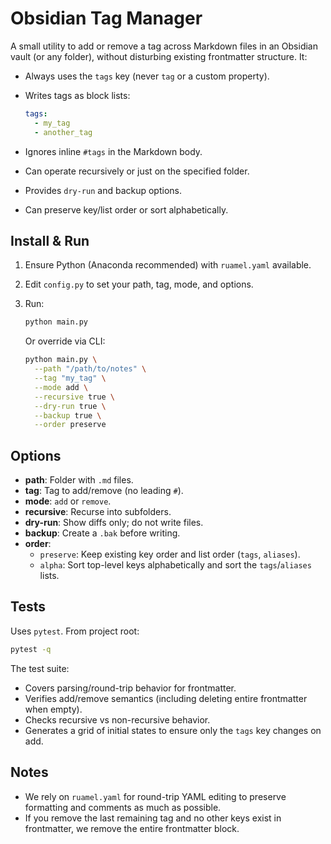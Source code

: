 # Obsidian Tag Manager

A small utility to add or remove a tag across Markdown files in an Obsidian vault (or any folder), without disturbing existing frontmatter structure. It:
- Always uses the `tags` key (never `tag` or a custom property).
- Writes tags as block lists:

  ```yaml
  tags:
    - my_tag
    - another_tag
  ```

- Ignores inline `#tags` in the Markdown body.
- Can operate recursively or just on the specified folder.
- Provides `dry-run` and backup options.
- Can preserve key/list order or sort alphabetically.

## Install & Run

1. Ensure Python (Anaconda recommended) with `ruamel.yaml` available.
2. Edit `config.py` to set your path, tag, mode, and options.
3. Run:

   ```bash
   python main.py
   ```

   Or override via CLI:

   ```bash
   python main.py \
     --path "/path/to/notes" \
     --tag "my_tag" \
     --mode add \
     --recursive true \
     --dry-run true \
     --backup true \
     --order preserve
   ```

## Options

- **path**: Folder with `.md` files.
- **tag**: Tag to add/remove (no leading `#`).
- **mode**: `add` or `remove`.
- **recursive**: Recurse into subfolders.
- **dry-run**: Show diffs only; do not write files.
- **backup**: Create a `.bak` before writing.
- **order**:
  - `preserve`: Keep existing key order and list order (`tags`, `aliases`).
  - `alpha`: Sort top-level keys alphabetically and sort the `tags`/`aliases` lists.

## Tests

Uses `pytest`. From project root:

```bash
pytest -q
```

The test suite:
- Covers parsing/round-trip behavior for frontmatter.
- Verifies add/remove semantics (including deleting entire frontmatter when empty).
- Checks recursive vs non-recursive behavior.
- Generates a grid of initial states to ensure only the `tags` key changes on add.

## Notes

- We rely on `ruamel.yaml` for round-trip YAML editing to preserve formatting and comments as much as possible.
- If you remove the last remaining tag and no other keys exist in frontmatter, we remove the entire frontmatter block.
